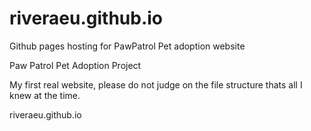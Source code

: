 # riveraeu.github.io
Github pages hosting for PawPatrol Pet adoption website

Paw Patrol Pet Adoption Project 

My first real website, please do not judge on the file structure thats all I knew at the time. 

riveraeu.github.io
